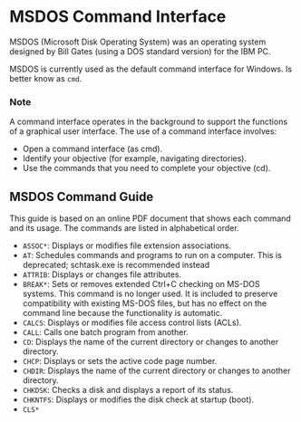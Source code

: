 # MSDOS Command Interface

MSDOS (Microsoft Disk Operating System) was an operating system designed by Bill Gates (using a DOS standard version) for the IBM PC.

MSDOS is currently used as the default command interface for Windows. Is better know as `cmd`.

### Note

A command interface operates in the background to support the functions of a graphical user interface. The use of a command interface involves: 

- Open a command interface (as cmd). 
- Identify your objective (for example, navigating directories). 
- Use the commands that you need to complete your objective (cd).

## MSDOS Command Guide

This guide is based on an online PDF document that shows each command and its usage. The commands are listed in alphabetical order.

- `ASSOC*`:     Displays or modifies file extension associations.
- `AT`:     Schedules commands and programs to run on a computer. This is deprecated; schtask.exe is recommended instead
- `ATTRIB`:     Displays or changes file attributes.
- `BREAK*`:     Sets or removes extended Ctrl+C checking on MS-DOS systems. This command is no longer used. It is included to preserve compatibility with existing MS-DOS files, but has no effect on the command line because the functionality is automatic.
- `CALCS`:      Displays or modifies file access control lists (ACLs).
- `CALL`:       Calls one batch program from another.
- `CD`:     Displays the name of the current directory or changes to another directory.
- `CHCP`:       Displays or sets the active code page number.
- `CHDIR`:      Displays the name of the current directory or changes to another directory.
- `CHKDSK`:     Checks a disk and displays a report of its status.
- `CHKNTFS`:        Displays  or  modifies  the  disk  check  at  startup  (boot).
- `CLS*`